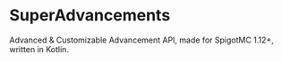 # SuperAdvancements
Advanced &amp; Customizable Advancement API, made for SpigotMC 1.12+, written in Kotlin.

